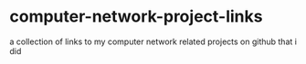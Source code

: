 # computer-network-project-links
a collection of links to my computer network related projects on github that i did
